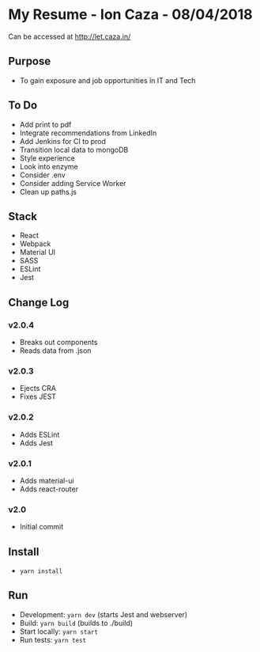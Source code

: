 # My Resume - Ion Caza - 08/04/2018

Can be accessed at <http://let.caza.in/>

## Purpose

* To gain exposure and job opportunities in IT and Tech

## To Do

* Add print to pdf
* Integrate recommendations from LinkedIn
* Add Jenkins for CI to prod
* Transition local data to mongoDB
* Style experience
* Look into enzyme
* Consider .env
* Consider adding Service Worker
* Clean up paths.js

## Stack

* React
* Webpack
* Material UI
* SASS
* ESLint
* Jest

## Change Log

### v2.0.4

* Breaks out components
* Reads data from .json

### v2.0.3

* Ejects CRA
* Fixes JEST

### v2.0.2

* Adds ESLint
* Adds Jest

### v2.0.1

* Adds material-ui
* Adds react-router

### v2.0

* Initial commit

## Install

* `yarn install`

## Run

* Development: `yarn dev` (starts Jest and webserver)
* Build: `yarn build` (builds to ./build)
* Start locally: `yarn start`
* Run tests: `yarn test`